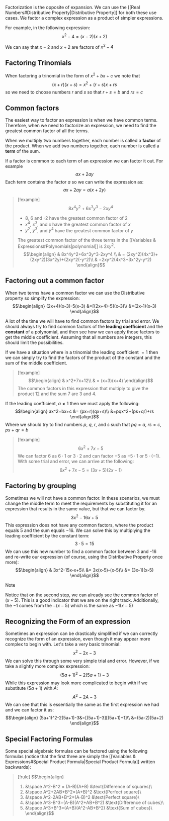 Factorization is the opposite of expansion. We can use the [[Real Numbers#Distributive Property|Distributive Property]] for both these use cases. We factor a complex expression as a product of simpler expressions.

For example, in the following expression:
$$x^2-4=(x-2)(x+2)$$

We can say that $x-2$ and $x+2$ are factors of $x^2-4$

## Factoring Trinomials

When factoring a trinomial in the form of $x^2+bx+c$ we note that
$$(x+r)(x+s)=x^2+(r+s)x +rs$$
so we need to choose numbers $r$ and $s$ so that $r+s=b$ and $rs=c$

## Common factors

The easiest way to factor an expression is when we have common terms. Therefore, when we need to factorize an expression, we need to find the greatest common factor of all the terms.

When we multiply two numbers together, each number is called a **factor** of the product. When we add two numbers together, each number is called a **term** of the sum.
 
If a factor is common to each term of an expression we can factor it out. For example
$$ax+2ay$$
Each term contains the factor $a$ so we can write the expression as:
$$ax+2ay = a(x+2y)$$

> [!example]
> $$8x^4y^2+6x^3y^3-2xy^4$$
> - 8, 6 and -2 have the greatest common factor of 2
> - $x^4$,  $x^3$, and $x$ have the greatest common factor of $x$
> - $y^2$, $y^3$, and $y^4$ have the greatest common factor of $y$
> 
> The greatest common factor of the three terms in the [[Variables & Expressions#Polynomials|polynomial]] is $2xy^2$.
> $$\begin{align}
> & 8x^4y^2+6x^3y^3-2xy^4 \\
> & = (2xy^2)(4x^3)+(2xy^2)(3x^2y)+(2xy^2(-y^2)\\
> & =2xy^2(4x^3+3x^2y-y^2)
> \end{align}$$

## Factoring out a common factor

When two terms have a common factor we can use the Distributive property so simplify the expression:
$$\begin{align}
(2x+4)(x-3)-5(x-3) &=[(2x+4)-5](x-3)\\
&=(2x-1)(x-3)
\end{align}$$

A lot of the time we will have to find common factors by trial and error. We should always try to find common factors of the **leading coefficient** and the **constant** of a polynomial, and then see how we can apply those factors to get the middle coefficient. Assuming that all numbers are integers, this should limit the possibilities.

If we have a situation where in a trinomial the leading coefficient $=1$ then we can simply try to find the factors of the product of the constant and the sum of the middle coefficient.
>[!example]
>$$\begin{align}
>& x^2+7x+12\\
>& = (x+3)(x+4)
>\end{align}$$
>The common factors in this expression that multiply to give the product $12$ and the sum $7$ are $3$ and $4$.

If the leading coefficient, $a\ne1$ then we must apply the following:
$$\begin{align}
ax^2+bx+c &= (px+r)(qx+s)\\
&=pqx^2+(ps+qr)+rs
\end{align}$$
Where we should try to find numbers $p$, $q$, $r$, and $s$ such that $pq=a$, $rs=c$, $ps+qr=b$

> [!example]
> $$6x^2+7x-5$$
> We can factor $6$ as $6\cdot1$ or $3\cdot2$ and can factor $-5$ as $-5\cdot1$ or $5\cdot(-1)$. With some trial and error, we can arrive at the following:
> $$6x^2+7x-5 = (3x+5)(2x-1)$$

## Factoring by grouping

Sometimes we will not have a common factor. In these scenarios, we must change the middle term to meet the requirements by substituting it for an expression that results in the same value, but that we can factor by.
$$3x^2-16x+5$$
This expression does not have any common factors, where the product equals $5$ and the sum equals $-16$. We can solve this by multiplying the leading coefficient by the constant term:
$$3\cdot5 =15$$
We can use this new number to find a common factor between $3$ and -$16$ and re-write our expression (of course, using the Distributive Property once more):
$$\begin{align}
& 3x^2-15x-x+5\\
&= 3x(x-5)-(x-5)\\
&= (3x-1)(x-5)
\end{align}$$

> [!note]
> Notice that on the second step, we can already see the common factor of $(x-5)$. This is a good indicator that we are on the right track. Additionally, the $-1$ comes from the $-(x-5)$ which is the same as $-1(x-5)$

## Recognizing the Form of an expression

Sometimes an expression can be drastically simplified if we can correctly recognize the form of an expression, even though it may appear more complex to begin with. Let's take a very basic trinomial:
$$x^2-2x-3$$
We can solve this through some very simple trial and error. However, if we take a slightly more complex expression:
$$(5a+1)^2-2(5a+1)-3$$
While this expression may look more complicated to begin with if we substitute $(5a+1)$ with $A$:
$$A^2-2A-3$$
We can see that this is essentially the same as the first expression we had and we can factor it as:
$$\begin{align}
(5a+1)^2-2(5a+1)-3&=[(5a+1)-3][(5a+1)+1]\\
&=(5a-2)(5a+2)
\end{align}$$

## Special Factoring Formulas

Some special algebraic formulas can be factored using the following formulas (notice that the first three are simply the [[Variables & Expressions#Special Product Formula|Special Product Formula]] written backwards):
> [!rule]
> $$\begin{align}
> 1. &\space A^2-B^2 = (A-B)(A+B) &\text{Difference of squares}\\
> 2. &\space A^2+2AB+B^2=(A+B)^2 &\text{Perfect square}\\
> 3. &\space A^2-2AB+B^2=(A-B)^2 &\text{Perfect square}\\
> 4. &\space A^3-B^3=(A-B)(A^2+AB+B^2) &\text{Difference of cubes}\\
> 5. &\space A^3+B^3=(A+B)(A^2-AB+B^2) &\text{Sum of cubes}\\
> \end{align}$$

